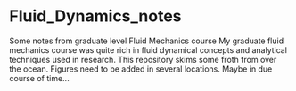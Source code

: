 # Fluid_Dynamics_notes
Some notes from graduate level Fluid Mechanics course
My graduate fluid mechanics course was quite rich in fluid dynamical concepts and analytical techniques used in research. This repository skims some froth from over the ocean. Figures need to be added in several locations. Maybe in due course of time...
